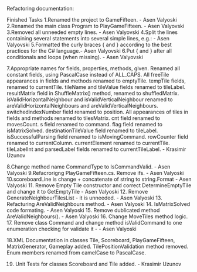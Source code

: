 Refactoring documentation:

Finished Tasks
1.Renamed the project to GameFifteen.							- Asen Valyoski
2.Renamed the main class Program to PlayGameFifteen. 				 	-  Asen Valyovski
3.Removed all unneeded empty lines.  							- Asen Valyovski
4.Split the lines containing several statements into several simple lines, e.g.:	-  Asen Valyovski
5.Formatted the curly braces { and } according to the best practices for the C# language.-  Asen Valyovski
6.Put { and } after all conditionals and loops (when missing).				-  Asen Valyovski

7.Appropriate names for fields, properties, methods, given. Renamed all constant fields, using PascalCase 
instead of ALL_CAPS. All freeTile appearances in fields and methods renamed to emptyTile. tempTile fields,
renamed to currentTile. tileName and tileValue fields renamed to tileLabel. resultMatrix field in ShuffleMatrix() 
method, renamed to shuffledMatrix. isValidHorizontalNeighbour and isValidVerticalNeighbour renamed to 
areValidHorizontalNeighbours and areValidVerticalNeighbours. switchedindexNumber field renamed to position. All 
appearances of tiles in fields and methods renamed to tilesMatrix. cnt field renamed to movesCount. s field renamed
to command. flag field renamed to isMatrixSolved. destinationTileValue field renamed to tileLabel. isSuccessfulParsing
field renamed to isMovingCommand. rowCounter field renamed to currentColumn. currentElement renamed to currentTile. 
tileLabelInt and parsedLabel fields renamed to currentTileLabel.  			-  Krasimir Uzunov

8.Change method name CommandType to IsCommandValid.					- Asen Valyoski
9.Refacrorigng PlayGameFifteen.cs. Remove ifs.						- Asen Valyoski
10.scoreboardLine is change + concatenate of string to string.Format			- Asen Valyoski
11. Remove Empty Tile constructor and correct DetermineEmptyTile and change it to GetEmptyTile - Asen Valyoski
12. Remove GenerateNeighbourTilesList - it is unneeded.					- Asen Valyoski
13. Refacturing AreValidNeighbours method.						- Asen Valyoski
14. IsMatrixSolved code formating.							- Asen Valyoski
15. Remove dublicated method AreValidNeighbours().					- Asen Valyoski
16. Change MoveTiles method logic.
17. Remove class Command and change method isValidCommand to one enumeration checking for validate it - - Asen Valyoski

18.XML Documentation in classes Tile, Scoreboard, PlayGameFifteen, MatrixGenerator, Gameplay added. 
TilePositionValidation method removed. Enum members renamed from camelCase to PascalCase.

19. Unit Tests for classes Scoreboard and Tile added. - Krasimir Uzunov

